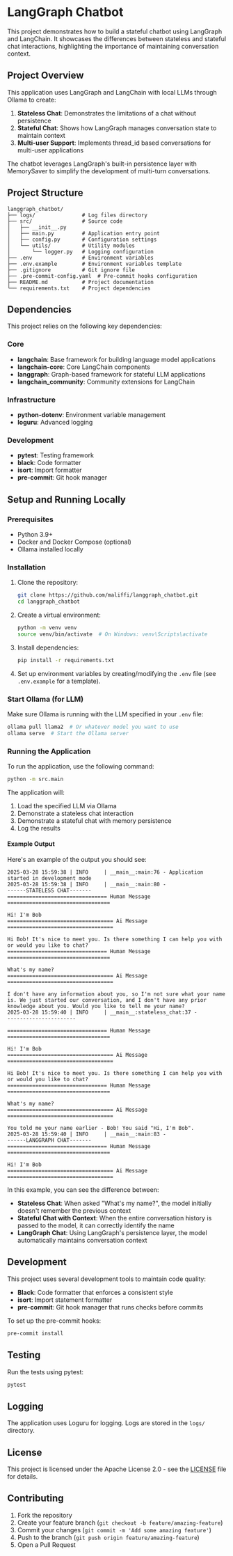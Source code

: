 # LangGraph Chatbot

This project demonstrates how to build a stateful chatbot using LangGraph and LangChain. It showcases the differences between stateless and stateful chat interactions, highlighting the importance of maintaining conversation context.

## Project Overview

This application uses LangGraph and LangChain with local LLMs through Ollama to create:

1. **Stateless Chat**: Demonstrates the limitations of a chat without persistence
2. **Stateful Chat**: Shows how LangGraph manages conversation state to maintain context
3. **Multi-user Support**: Implements thread_id based conversations for multi-user applications

The chatbot leverages LangGraph's built-in persistence layer with MemorySaver to simplify the development of multi-turn conversations.

## Project Structure

```
langgraph_chatbot/
├── logs/               # Log files directory
├── src/                # Source code
│   ├── __init__.py
│   ├── main.py         # Application entry point
│   ├── config.py       # Configuration settings
│   └── utils/          # Utility modules
│       └── logger.py   # Logging configuration
├── .env                # Environment variables
├── .env.example        # Environment variables template
├── .gitignore          # Git ignore file
├── .pre-commit-config.yaml  # Pre-commit hooks configuration
├── README.md           # Project documentation
└── requirements.txt    # Project dependencies
```

## Dependencies

This project relies on the following key dependencies:

### Core
- **langchain**: Base framework for building language model applications
- **langchain-core**: Core LangChain components
- **langgraph**: Graph-based framework for stateful LLM applications
- **langchain_community**: Community extensions for LangChain

### Infrastructure
- **python-dotenv**: Environment variable management
- **loguru**: Advanced logging

### Development
- **pytest**: Testing framework
- **black**: Code formatter
- **isort**: Import formatter
- **pre-commit**: Git hook manager

## Setup and Running Locally

### Prerequisites

- Python 3.9+
- Docker and Docker Compose (optional)
- Ollama installed locally

### Installation

1. Clone the repository:
   ```bash
   git clone https://github.com/maliffi/langgraph_chatbot.git
   cd langgraph_chatbot
   ```

2. Create a virtual environment:
   ```bash
   python -m venv venv
   source venv/bin/activate  # On Windows: venv\Scripts\activate
   ```

3. Install dependencies:
   ```bash
   pip install -r requirements.txt
   ```

4. Set up environment variables by creating/modifying the `.env` file (see `.env.example` for a template).

### Start Ollama (for LLM)

Make sure Ollama is running with the LLM specified in your `.env` file:

```bash
ollama pull llama2  # Or whatever model you want to use
ollama serve  # Start the Ollama server
```

### Running the Application

To run the application, use the following command:

```bash
python -m src.main
```

The application will:
1. Load the specified LLM via Ollama
2. Demonstrate a stateless chat interaction
3. Demonstrate a stateful chat with memory persistence
4. Log the results

#### Example Output
Here's an example of the output you should see:

```
2025-03-28 15:59:38 | INFO     | __main__:main:76 - Application started in development mode
2025-03-28 15:59:38 | INFO     | __main__:main:80 -
------STATELESS CHAT-------
================================ Human Message =================================

Hi! I'm Bob
================================== Ai Message ==================================

Hi Bob! It's nice to meet you. Is there something I can help you with or would you like to chat?
================================ Human Message =================================

What's my name?
================================== Ai Message ==================================

I don't have any information about you, so I'm not sure what your name is. We just started our conversation, and I don't have any prior knowledge about you. Would you like to tell me your name?
2025-03-28 15:59:40 | INFO     | __main__:stateless_chat:37 -
----------------------

================================ Human Message =================================

Hi! I'm Bob
================================== Ai Message ==================================

Hi Bob! It's nice to meet you. Is there something I can help you with or would you like to chat?
================================ Human Message =================================

What's my name?
================================== Ai Message ==================================

You told me your name earlier - Bob! You said "Hi, I'm Bob".
2025-03-28 15:59:40 | INFO     | __main__:main:83 -
------LANGGRAPH CHAT-------
================================ Human Message =================================

Hi! I'm Bob
================================== Ai Message ==================================
```

In this example, you can see the difference between:
- **Stateless Chat**: When asked "What's my name?", the model initially doesn't remember the previous context
- **Stateful Chat with Context**: When the entire conversation history is passed to the model, it can correctly identify the name
- **LangGraph Chat**: Using LangGraph's persistence layer, the model automatically maintains conversation context

## Development

This project uses several development tools to maintain code quality:

- **Black**: Code formatter that enforces a consistent style
- **isort**: Import statement formatter
- **pre-commit**: Git hook manager that runs checks before commits

To set up the pre-commit hooks:
```bash
pre-commit install
```

## Testing

Run the tests using pytest:
```bash
pytest
```

## Logging

The application uses Loguru for logging. Logs are stored in the `logs/` directory.

## License

This project is licensed under the Apache License 2.0 - see the [LICENSE](LICENSE) file for details.

## Contributing

1. Fork the repository
2. Create your feature branch (`git checkout -b feature/amazing-feature`)
3. Commit your changes (`git commit -m 'Add some amazing feature'`)
4. Push to the branch (`git push origin feature/amazing-feature`)
5. Open a Pull Request
